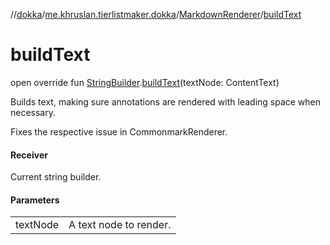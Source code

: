 //[dokka](../../../index.md)/[me.khruslan.tierlistmaker.dokka](../index.md)/[MarkdownRenderer](index.md)/[buildText](build-text.md)

# buildText

open override fun [StringBuilder](https://kotlinlang.org/api/latest/jvm/stdlib/kotlin.text/-string-builder/index.html).[buildText](build-text.md)(textNode: ContentText)

Builds text, making sure annotations are rendered with leading space when necessary.

Fixes the respective issue in CommonmarkRenderer.

#### Receiver

Current string builder.

#### Parameters

| | |
|---|---|
| textNode | A text node to render. |
